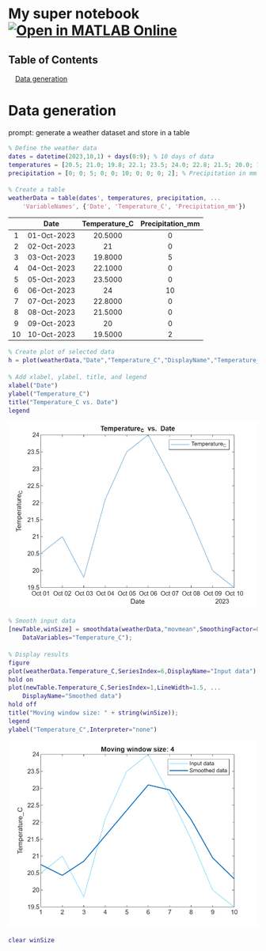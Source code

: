
<a id="TMP_666a"></a>

# My super notebook  [![Open in MATLAB Online](https://www.mathworks.com/images/responsive/global/open-in-matlab-online.svg)](https://matlab.mathworks.com/open/github/v1?repo=yanndebray/AI-demos)
<!-- Begin Toc -->

## Table of Contents
&emsp;[Data generation](#TMP_321f)
 
<!-- End Toc -->
<a id="TMP_321f"></a>

# Data generation

prompt: generate a weather dataset and store in a table

```matlab
% Define the weather data
dates = datetime(2023,10,1) + days(0:9); % 10 days of data
temperatures = [20.5; 21.0; 19.8; 22.1; 23.5; 24.0; 22.8; 21.5; 20.0; 19.5]; % Temperatures in Celsius
precipitation = [0; 0; 5; 0; 0; 10; 0; 0; 0; 2]; % Precipitation in mm

% Create a table
weatherData = table(dates', temperatures, precipitation, ...
    'VariableNames', {'Date', 'Temperature_C', 'Precipitation_mm'})
```
| |Date|Temperature_C|Precipitation_mm|
|:--:|:--:|:--:|:--:|
|1|01-Oct-2023|20.5000|0|
|2|02-Oct-2023|21|0|
|3|03-Oct-2023|19.8000|5|
|4|04-Oct-2023|22.1000|0|
|5|05-Oct-2023|23.5000|0|
|6|06-Oct-2023|24|10|
|7|07-Oct-2023|22.8000|0|
|8|08-Oct-2023|21.5000|0|
|9|09-Oct-2023|20|0|
|10|10-Oct-2023|19.5000|2|

```matlab
% Create plot of selected data
h = plot(weatherData,"Date","Temperature_C","DisplayName","Temperature_C");

% Add xlabel, ylabel, title, and legend
xlabel("Date")
ylabel("Temperature_C")
title("Temperature_C vs. Date")
legend
```

![figure_0.png](README_media/figure_0.png)

```matlab
% Smooth input data
[newTable,winSize] = smoothdata(weatherData,"movmean",SmoothingFactor=0.25, ...
    DataVariables="Temperature_C");

% Display results
figure
plot(weatherData.Temperature_C,SeriesIndex=6,DisplayName="Input data")
hold on
plot(newTable.Temperature_C,SeriesIndex=1,LineWidth=1.5, ...
    DisplayName="Smoothed data")
hold off
title("Moving window size: " + string(winSize));
legend
ylabel("Temperature_C",Interpreter="none")
```

![figure_1.png](README_media/figure_1.png)

```matlab
clear winSize
```
